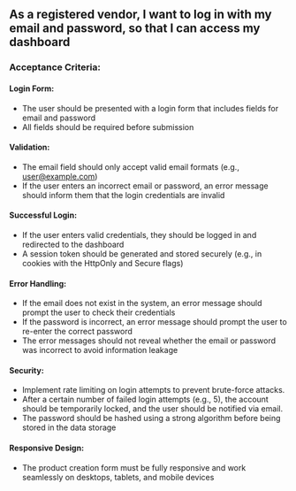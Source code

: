 ## As a registered vendor, I want to log in with my email and password, so that I can access my dashboard

### Acceptance Criteria:

#### Login Form:

- The user should be presented with a login form that includes fields for email and password
- All fields should be required before submission

#### Validation:

- The email field should only accept valid email formats (e.g., user@example.com)
- If the user enters an incorrect email or password, an error message should inform them that the login credentials are invalid

#### Successful Login:

- If the user enters valid credentials, they should be logged in and redirected to the dashboard
- A session token should be generated and stored securely (e.g., in cookies with the HttpOnly and Secure flags)

#### Error Handling:

- If the email does not exist in the system, an error message should prompt the user to check their credentials
- If the password is incorrect, an error message should prompt the user to re-enter the correct password
- The error messages should not reveal whether the email or password was incorrect to avoid information leakage

#### Security:

- Implement rate limiting on login attempts to prevent brute-force attacks.
- After a certain number of failed login attempts (e.g., 5), the account should be temporarily locked, and the user should be notified via email.
- The password should be hashed using a strong algorithm before being stored in the data storage

#### Responsive Design:

- The product creation form must be fully responsive and work seamlessly on desktops, tablets, and mobile devices
